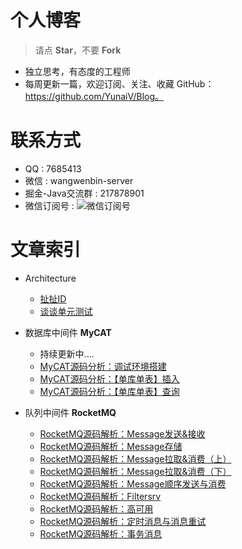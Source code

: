 # 个人博客

> 请点 **Star**，不要 **Fork**

* 独立思考，有态度的工程师
* 每周更新一篇，欢迎订阅、关注、收藏 GitHub：https://github.com/YunaiV/Blog。

# 联系方式

* QQ : 7685413
* 微信 : wangwenbin-server
* 掘金-Java交流群 : 217878901
* 微信订阅号 : ![微信订阅号](http://www.yunai.me/images/common/wechat_mp.jpeg)

# 文章索引

* Architecture

  * [扯扯ID](https://github.com/YunaiV/Blog/blob/master/Architecture/0001-%E8%B0%88%E8%B0%88ID.md)
  * [谈谈单元测试](https://github.com/YunaiV/Blog/blob/master/Architecture/0002-%E6%89%AF%E6%89%AF%E5%8D%95%E5%85%83%E6%B5%8B%E8%AF%95.md)

* 数据库中间件 **MyCAT**
  * 持续更新中....
  * [MyCAT源码分析：调试环境搭建](https://github.com/YunaiV/Blog/blob/master/Database/MyCAT/1001-MyCAT%E6%BA%90%E7%A0%81%E5%88%86%E6%9E%90%EF%BC%9A%E8%B0%83%E8%AF%95%E7%8E%AF%E5%A2%83%E6%90%AD%E5%BB%BA.md)  
  * [MyCAT源码分析：【单库单表】插入](https://github.com/YunaiV/Blog/blob/master/Database/MyCAT/1003-MyCAT%E6%BA%90%E7%A0%81%E5%88%86%E6%9E%90%EF%BC%9A%E3%80%90%E5%8D%95%E5%BA%93%E5%8D%95%E8%A1%A8%E3%80%91%E6%8F%92%E5%85%A5.md)  
  * [MyCAT源码分析：【单库单表】查询](https://github.com/YunaiV/Blog/blob/master/Database/MyCAT/1004-MyCAT%E6%BA%90%E7%A0%81%E5%88%86%E6%9E%90%EF%BC%9A%E3%80%90%E5%8D%95%E5%BA%93%E5%8D%95%E8%A1%A8%E3%80%91%E6%9F%A5%E8%AF%A2.md)  

* 队列中间件 **RocketMQ**
  * [RocketMQ源码解析：Message发送&接收](https://github.com/YunaiV/Blog/blob/master/RocketMQ/1003-RocketMQ%E6%BA%90%E7%A0%81%E8%A7%A3%E6%9E%90%EF%BC%9AMessage%E5%8F%91%E9%80%81%26%E6%8E%A5%E6%94%B6.md)
  * [RocketMQ源码解析：Message存储](https://github.com/YunaiV/Blog/blob/master/RocketMQ/1004-RocketMQ%E6%BA%90%E7%A0%81%E8%A7%A3%E6%9E%90%EF%BC%9AMessage%E5%AD%98%E5%82%A8.md)
  * [RocketMQ源码解析：Message拉取&消费（上）](https://github.com/YunaiV/Blog/blob/master/RocketMQ/1005-RocketMQ%E6%BA%90%E7%A0%81%E8%A7%A3%E6%9E%90%EF%BC%9AMessage%E6%8B%89%E5%8F%96%26%E6%B6%88%E8%B4%B9%EF%BC%88%E4%B8%8A%EF%BC%89.md)
  * [RocketMQ源码解析：Message拉取&消费（下）](https://github.com/YunaiV/Blog/blob/master/RocketMQ/1005-RocketMQ%E6%BA%90%E7%A0%81%E8%A7%A3%E6%9E%90%EF%BC%9AMessage%E6%8B%89%E5%8F%96%26%E6%B6%88%E8%B4%B9%EF%BC%88%E4%B8%8B%EF%BC%89.md)
  * [RocketMQ源码解析：Message顺序发送与消费](https://github.com/YunaiV/Blog/blob/master/RocketMQ/1007-RocketMQ%E6%BA%90%E7%A0%81%E8%A7%A3%E6%9E%90%EF%BC%9AMessage%E9%A1%BA%E5%BA%8F%E5%8F%91%E9%80%81%E4%B8%8E%E6%B6%88%E8%B4%B9.md)
  * [RocketMQ源码解析：Filtersrv](https://github.com/YunaiV/Blog/blob/master/RocketMQ/1008-RocketMQ%E6%BA%90%E7%A0%81%E8%A7%A3%E6%9E%90%EF%BC%9AFiltersrv.md)
  * [RocketMQ源码解析：高可用](https://github.com/YunaiV/Blog/blob/master/RocketMQ/1009-RocketMQ%E6%BA%90%E7%A0%81%E8%A7%A3%E6%9E%90%EF%BC%9A%E9%AB%98%E5%8F%AF%E7%94%A8.md)
  * [RocketMQ源码解析：定时消息与消息重试](https://github.com/YunaiV/Blog/blob/master/RocketMQ/1010-RocketMQ%E6%BA%90%E7%A0%81%E8%A7%A3%E6%9E%90%EF%BC%9A%E5%AE%9A%E6%97%B6%E6%B6%88%E6%81%AF%E4%B8%8E%E6%B6%88%E6%81%AF%E9%87%8D%E8%AF%95.md)
  * [RocketMQ源码解析：事务消息](https://github.com/YunaiV/Blog/blob/master/RocketMQ/1011-RocketMQ%E6%BA%90%E7%A0%81%E8%A7%A3%E6%9E%90%EF%BC%9A%E4%BA%8B%E5%8A%A1%E6%B6%88%E6%81%AF.md)

